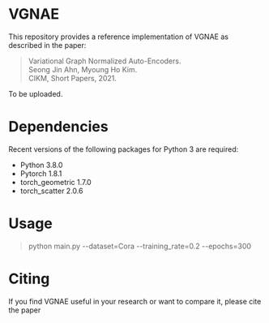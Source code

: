 # VGNAE
This repository provides a reference implementation of VGNAE as described in the paper:

> Variational Graph Normalized Auto-Encoders.  
> Seong Jin Ahn, Myoung Ho Kim.  
> CIKM, Short Papers, 2021.  

To be uploaded.

# Dependencies
Recent versions of the following packages for Python 3 are required:

* Python 3.8.0  
* Pytorch 1.8.1  
* torch_geometric 1.7.0  
* torch_scatter 2.0.6  

# Usage
> python main.py --dataset=Cora --training_rate=0.2 --epochs=300
>
# Citing
If you find VGNAE useful in your research or want to compare it, please cite the paper
